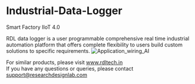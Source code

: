 # Industrial-Data-Logger
Smart Factory IIoT 4.0

RDL data logger is a user programmable comprehensive real time industrial automation platform that offers complete flexibility to users build custom solutions to specific requirements. 
![Application_wiring_AI](https://user-images.githubusercontent.com/8509587/69214263-6a999b00-0b8c-11ea-97e7-ec9f8157489f.png)


For similar products, please visit www.rdltech.in                                                                                       
If you have any questions or queries, please contact support@researchdesignlab.com
